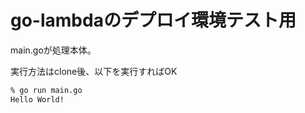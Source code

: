 # go-lambdaのデプロイ環境テスト用
main.goが処理本体。

実行方法はclone後、以下を実行すればOK
```bash
% go run main.go
Hello World!
```
